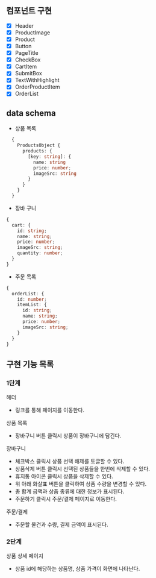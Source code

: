 ## 컴포넌트 구현

- [x] Header
- [x] ProductImage
- [x] Product
- [x] Button
- [x] PageTitle
- [x] CheckBox
- [x] CartItem
- [x] SubmitBox
- [x] TextWithHighlight
- [x] OrderProductItem
- [x] OrderList

## data schema

- 상품 목록

```ts
  {
    ProductsObject {
      products: {
        [key: string]: {
          name: string
          price: number;
          imageSrc: string
        }
      }
    }
  }
```

- 장바 구니

```ts
{
  cart: {
    id: string;
    name: string;
    price: number;
    imageSrc: string;
    quantity: number;
  }
}
```

- 주문 목록

```ts
{
  orderList: {
    id: number;
    itemList: {
      id: string;
      name: string;
      price: number;
      imageSrc: string;
    }
  }
}
```

## 구현 기능 목록

### 1단계

헤더

- 링크를 통해 페이지를 이동한다.

상품 목록

- 장바구니 버튼 클릭시 상품이 장바구니에 담긴다.

장바구니

- 체크박스 클릭시 상품 선택 해제를 토글할 수 있다.
- 상품삭제 버튼 클릭시 선택된 상품들을 한번에 삭제할 수 있다.
- 휴지통 아이콘 클릭시 상품을 삭제할 수 있다.
- 위 아래 화살표 버튼을 클릭하여 상품 수량을 변경할 수 있다.
- 총 합계 금액과 상품 종류에 대한 정보가 표시된다.
- 주문하기 클릭시 주문/결제 페이지로 이동한다.

주문/결제

- 주문할 물건과 수량, 결제 금액이 표시된다.

### 2단계

상품 상세 페이지

- 상품 id에 해당하는 상품명, 상품 가격이 화면에 나타난다.
